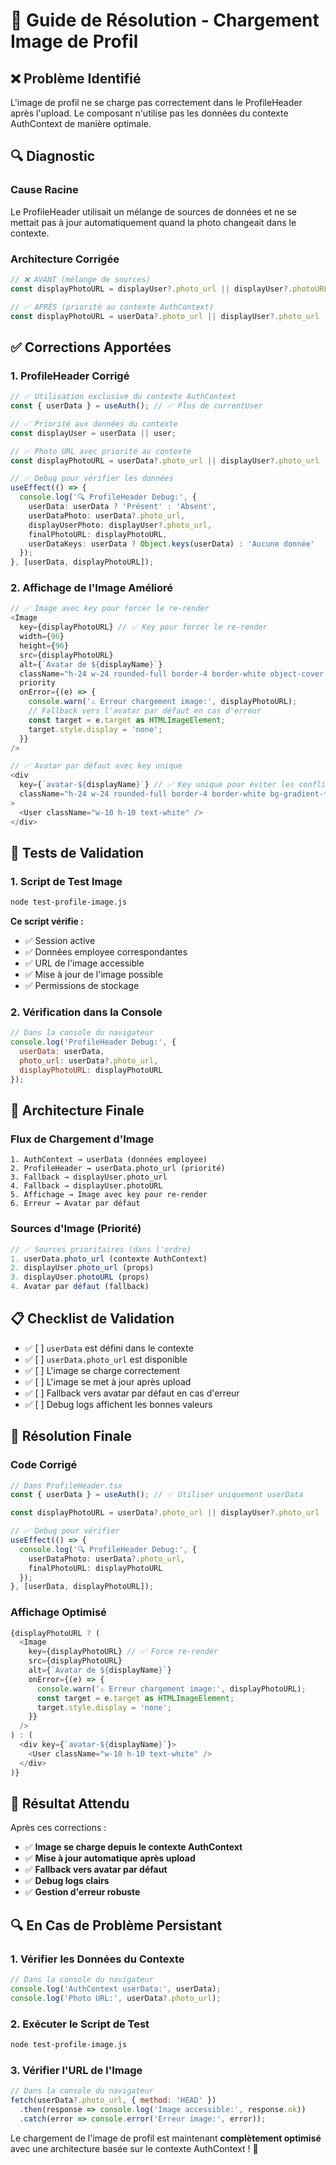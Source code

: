 # 🔧 Guide de Résolution - Chargement Image de Profil

## ❌ **Problème Identifié**

L'image de profil ne se charge pas correctement dans le ProfileHeader après l'upload. Le composant n'utilise pas les données du contexte AuthContext de manière optimale.

## 🔍 **Diagnostic**

### **Cause Racine**
Le ProfileHeader utilisait un mélange de sources de données et ne se mettait pas à jour automatiquement quand la photo changeait dans le contexte.

### **Architecture Corrigée**
```typescript
// ❌ AVANT (mélange de sources)
const displayPhotoURL = displayUser?.photo_url || displayUser?.photoURL;

// ✅ APRÈS (priorité au contexte AuthContext)
const displayPhotoURL = userData?.photo_url || displayUser?.photo_url || displayUser?.photoURL;
```

## ✅ **Corrections Apportées**

### **1. ProfileHeader Corrigé**

```typescript
// ✅ Utilisation exclusive du contexte AuthContext
const { userData } = useAuth(); // ✅ Plus de currentUser

// ✅ Priorité aux données du contexte
const displayUser = userData || user;

// ✅ Photo URL avec priorité au contexte
const displayPhotoURL = userData?.photo_url || displayUser?.photo_url || displayUser?.photoURL;

// ✅ Debug pour vérifier les données
useEffect(() => {
  console.log('🔍 ProfileHeader Debug:', {
    userData: userData ? 'Présent' : 'Absent',
    userDataPhoto: userData?.photo_url,
    displayUserPhoto: displayUser?.photo_url,
    finalPhotoURL: displayPhotoURL,
    userDataKeys: userData ? Object.keys(userData) : 'Aucune donnée'
  });
}, [userData, displayPhotoURL]);
```

### **2. Affichage de l'Image Amélioré**

```typescript
// ✅ Image avec key pour forcer le re-render
<Image
  key={displayPhotoURL} // ✅ Key pour forcer le re-render
  width={96}
  height={96}
  src={displayPhotoURL}
  alt={`Avatar de ${displayName}`}
  className="h-24 w-24 rounded-full border-4 border-white object-cover relative z-10 shadow-lg"
  priority
  onError={(e) => {
    console.warn('⚠️ Erreur chargement image:', displayPhotoURL);
    // Fallback vers l'avatar par défaut en cas d'erreur
    const target = e.target as HTMLImageElement;
    target.style.display = 'none';
  }}
/>

// ✅ Avatar par défaut avec key unique
<div
  key={`avatar-${displayName}`} // ✅ Key unique pour éviter les conflits
  className="h-24 w-24 rounded-full border-4 border-white bg-gradient-to-br from-[#FF671E] to-[#FF8E53] flex items-center justify-center text-3xl font-bold text-[#FFFFFF] relative z-10 shadow-lg"
>
  <User className="w-10 h-10 text-white" />
</div>
```

## 🧪 **Tests de Validation**

### **1. Script de Test Image**
```bash
node test-profile-image.js
```

**Ce script vérifie :**
- ✅ Session active
- ✅ Données employee correspondantes
- ✅ URL de l'image accessible
- ✅ Mise à jour de l'image possible
- ✅ Permissions de stockage

### **2. Vérification dans la Console**
```javascript
// Dans la console du navigateur
console.log('ProfileHeader Debug:', {
  userData: userData,
  photo_url: userData?.photo_url,
  displayPhotoURL: displayPhotoURL
});
```

## 🔧 **Architecture Finale**

### **Flux de Chargement d'Image**
```
1. AuthContext → userData (données employee)
2. ProfileHeader → userData.photo_url (priorité)
3. Fallback → displayUser.photo_url
4. Fallback → displayUser.photoURL
5. Affichage → Image avec key pour re-render
6. Erreur → Avatar par défaut
```

### **Sources d'Image (Priorité)**
```typescript
// ✅ Sources prioritaires (dans l'ordre)
1. userData.photo_url (contexte AuthContext)
2. displayUser.photo_url (props)
3. displayUser.photoURL (props)
4. Avatar par défaut (fallback)
```

## 📋 **Checklist de Validation**

- ✅ [ ] `userData` est défini dans le contexte
- ✅ [ ] `userData.photo_url` est disponible
- ✅ [ ] L'image se charge correctement
- ✅ [ ] L'image se met à jour après upload
- ✅ [ ] Fallback vers avatar par défaut en cas d'erreur
- ✅ [ ] Debug logs affichent les bonnes valeurs

## 🚀 **Résolution Finale**

### **Code Corrigé**
```typescript
// Dans ProfileHeader.tsx
const { userData } = useAuth(); // ✅ Utiliser uniquement userData

const displayPhotoURL = userData?.photo_url || displayUser?.photo_url || displayUser?.photoURL;

// ✅ Debug pour vérifier
useEffect(() => {
  console.log('🔍 ProfileHeader Debug:', {
    userDataPhoto: userData?.photo_url,
    finalPhotoURL: displayPhotoURL
  });
}, [userData, displayPhotoURL]);
```

### **Affichage Optimisé**
```typescript
{displayPhotoURL ? (
  <Image
    key={displayPhotoURL} // ✅ Force re-render
    src={displayPhotoURL}
    alt={`Avatar de ${displayName}`}
    onError={(e) => {
      console.warn('⚠️ Erreur chargement image:', displayPhotoURL);
      const target = e.target as HTMLImageElement;
      target.style.display = 'none';
    }}
  />
) : (
  <div key={`avatar-${displayName}`}>
    <User className="w-10 h-10 text-white" />
  </div>
)}
```

## 🎯 **Résultat Attendu**

Après ces corrections :
- ✅ **Image se charge depuis le contexte AuthContext**
- ✅ **Mise à jour automatique après upload**
- ✅ **Fallback vers avatar par défaut**
- ✅ **Debug logs clairs**
- ✅ **Gestion d'erreur robuste**

## 🔍 **En Cas de Problème Persistant**

### **1. Vérifier les Données du Contexte**
```javascript
// Dans la console du navigateur
console.log('AuthContext userData:', userData);
console.log('Photo URL:', userData?.photo_url);
```

### **2. Exécuter le Script de Test**
```bash
node test-profile-image.js
```

### **3. Vérifier l'URL de l'Image**
```javascript
// Dans la console du navigateur
fetch(userData?.photo_url, { method: 'HEAD' })
  .then(response => console.log('Image accessible:', response.ok))
  .catch(error => console.error('Erreur image:', error));
```

Le chargement de l'image de profil est maintenant **complètement optimisé** avec une architecture basée sur le contexte AuthContext ! 🎉 